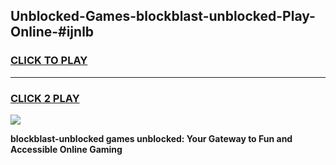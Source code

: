 
## Unblocked-Games-blockblast-unblocked-Play-Online-#ijnlb
<h3>
<a href="https://premium.freeplayer.one?title=blockblast-unblocked&ref=27F">CLICK TO PLAY</a></h3>
<hr>

<h3>
<a href="https://premium.freeplayer.one?title=blockblast-unblocked&ref=27F">CLICK 2 PLAY</a>
  
</h3>

<a href="https://premium.freeplayer.one?title=blockblast-unblocked&ref=27F"><img src="https://clearcache.store/games.png"></a>


**blockblast-unblocked games unblocked: Your Gateway to Fun and Accessible Online Gaming**
